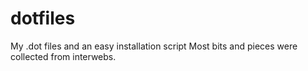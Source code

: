 dotfiles
========

My .dot files and an easy installation script
Most bits and pieces were collected from interwebs.
